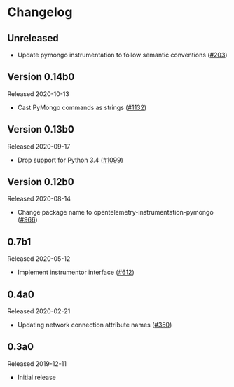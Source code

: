 # Changelog

## Unreleased

- Update pymongo instrumentation to follow semantic conventions
([#203](https://github.com/open-telemetry/opentelemetry-python-contrib/pull/203))

## Version 0.14b0

Released 2020-10-13

- Cast PyMongo commands as strings
  ([#1132](https://github.com/open-telemetry/opentelemetry-python/pull/1132))

## Version 0.13b0

Released 2020-09-17

- Drop support for Python 3.4
  ([#1099](https://github.com/open-telemetry/opentelemetry-python/pull/1099))

## Version 0.12b0

Released 2020-08-14

- Change package name to opentelemetry-instrumentation-pymongo
  ([#966](https://github.com/open-telemetry/opentelemetry-python/pull/966))

## 0.7b1

Released 2020-05-12

- Implement instrumentor interface ([#612](https://github.com/open-telemetry/opentelemetry-python/pull/612))

## 0.4a0

Released 2020-02-21

- Updating network connection attribute names
  ([#350](https://github.com/open-telemetry/opentelemetry-python/pull/350))

## 0.3a0

Released 2019-12-11

- Initial release
